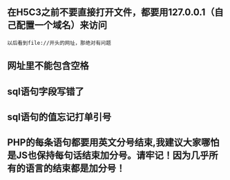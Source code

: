 ## 在H5C3之前不要直接打开文件，都要用127.0.0.1（自己配置一个域名）来访问
    以后看到file://开头的网址，那绝对有问题


## 网址里不能包含空格


## sql语句字段写错了

## sql语句的值忘记打单引号


## PHP的每条语句都要用英文分号结束,我建议大家哪怕是JS也保持每句话结束加分号。请牢记！因为几乎所有的语言的结束都是加分号！


## 


